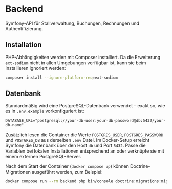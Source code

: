 # Backend

Symfony-API für Stallverwaltung, Buchungen, Rechnungen und Authentifizierung.

## Installation

PHP-Abhängigkeiten werden mit Composer installiert. Da die Erweiterung
`ext-sodium` nicht in allen Umgebungen verfügbar ist, kann sie beim
Installieren ignoriert werden:

```bash
composer install --ignore-platform-req=ext-sodium
```

## Datenbank

Standardmäßig wird eine PostgreSQL-Datenbank verwendet – exakt so, wie es in
`.env.example` vorkonfiguriert ist:

```text
DATABASE_URL="postgresql://your-db-user:your-db-password@db:5432/your-db-name"
```

Zusätzlich lesen die Container die Werte `POSTGRES_USER`, `POSTGRES_PASSWORD`
und `POSTGRES_DB` aus derselben `.env` Datei. Im Docker-Setup erreicht Symfony
die Datenbank über den Host `db` und Port `5432`. Passe die Variablen bei
lokalen Installationen entsprechend an oder verknüpfe sie mit einem externen
PostgreSQL-Server.

Nach dem Start der Container (`docker compose up`) können Doctrine-Migrationen
ausgeführt werden, zum Beispiel:

```bash
docker compose run --rm backend php bin/console doctrine:migrations:migrate --no-interaction
```
